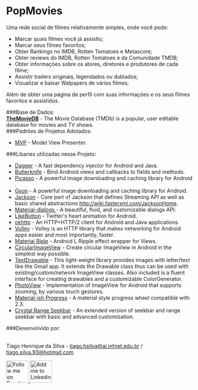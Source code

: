 # PopMovies
<p>Uma rede social de filmes relativamente simples, onde você pode:</p>

<ul>
<li>Marcar quais filmes você já assistiu;</li>
<li>Marcar seus filmes favoritos;</li>
<li>Obter Rankings no IMDB, Rotten Tomatoes e Metascore;</li>
<li>Obter reviews do IMDB, Rotten Tomatoes e da Comunidade TMDB;</li>
<li>Obter informações sobre os atores, diretores e produtores de cada filme;</li>
<li>Assistir trailers originais, legendados ou dublados;</li>
<li>Visualizar e baixar Walpapers de vários filmes;</li>
</ul>

<p>Além de obter uma página de perfil com suas informações e os seus filmes favoritos e assistidos.</p>

###Base de Dados:
</br>
<a href="https://www.themoviedb.org/"><b>TheMovieDB</b></a> - The Movie Database (TMDb) is a popular, user editable database for movies and TV shows.
</br>
###Padrões de Projetos Adotados:

<ul>
<li><a href="http://antonioleiva.com/mvp-android">MVP</a> - Model View Presenter.</li>
</ul>

###Libaries utilizadas nesse Projeto:

<ul>
<li><a href="https://github.com/square/dagger">Dagger</a> - A fast dependency injector for Android and Java.</li>
<li><a href="https://github.com/JakeWharton/butterknife">Butterknife</a> - Bind Android views and callbacks to fields and methods.</li>
<li><a href="https://github.com/square/picasso">Picasso</a> - A powerful image downloading and caching library for Android .</li>
<li><a href="https://github.com/google/gson">Gson</a> - A powerful image downloading and caching library for Android. </li>
<li><a href="https://github.com/FasterXML/jackson-core">Jackson</a> - Core part of Jackson that defines Streaming API as well as basic shared abstractions <a href="http://wiki.fasterxml.com/JacksonHome">http://wiki.fasterxml.com/JacksonHome</a>. </li>
<li><a href="https://github.com/afollestad/material-dialogs">Material-dialogs
</a> - A beautiful, fluid, and customizable dialogs API. </li>
<li><a href="https://github.com/jd-alexander/LikeButton">LikeButton</a> - Twitter's heart animation for Android. </li>
<li><a href="https://github.com/square/okhttp">okhttp</a> - An HTTP+HTTP/2 client for Android and Java applications. </li>
<li><a href="https://android.googlesource.com/platform/frameworks/volley">Volley</a> - Volley is an HTTP library that makes networking for Android apps easier and most importantly, faster. </li>
<li><a href="https://github.com/balysv/material-ripple">Material Riple</a> - Android L Ripple effect wrapper for Views. </li>
<li><a href="https://github.com/lopspower/CircularImageView">CircularImageView</a> - Create circular ImageView in Android in the simplest way possible. </li>
<li><a href="https://github.com/amulyakhare/TextDrawable">TextDrawable</a> - This light-weight library provides images with letter/text like the Gmail app. It extends the Drawable class thus can be used with existing/custom/network ImageView classes. Also included is a fluent interface for creating drawables and a customizable ColorGenerator. </li>
<li><a href="https://github.com/chrisbanes/PhotoView">PhotoView</a> - Implementation of ImageView for Android that supports zooming, by various touch gestures. </li>
<li><a href="https://github.com/pnikosis/materialish-progress">Material-ish Progress</a> - A material style progress wheel compatible with 2.3. </li>
<li><a href="https://github.com/syedowaisali/crystal-range-seekbar">Crystal Range Seekbar</a> - An extended version of seekbar and range seekbar with basic and advanced customization. </li>
</ul>

###Desenvolvido por:

</br>Tiago Henrique da Silva - tiago.hsilva@al.infnet.edu.br / tiago.silva.93@hotmail.com

<p><a href="https://www.facebook.com/tiago.henrique.16">
  <img alt="Follow me on Facebook" src="https://image.freepik.com/free-icon/facebook-symbol_318-37686.png" data-canonical-src="https://image.freepik.com/free-icon/facebook-symbol_318-37686.png" style="max-width:100%;" height="60" width="60">
</a>
<a href="https://br.linkedin.com/in/tiago-henrique-395868b7">
  <img alt="Add me to Linkedin" src="http://image.flaticon.com/icons/svg/34/34405.svg" data-canonical-src="http://image.flaticon.com/icons/svg/34/34405.svg" style="max-width:100%;" height="60" width="60">
</a></p>
